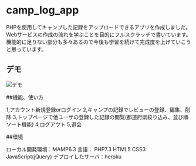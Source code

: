 # camp_log_app

PHPを使用してキャンプした記録をアップロードできるアプリを作成しました。
Webサービスの作成の流れを学ぶことを目的にフルスクラッチで書いています。
機能的に足りない部分も多々あるので今後も学習を続けて完成度を上げていこうと思っています。

## デモ
![デモ](https://raw.githubusercontent.com/tera213/camp_log_app/images/logo.png)

##機能、使い方

1,アカウント新規登録orログイン
2,キャンプの記録でレビューの登録、編集、削除
3,トップページで他ユーザの登録した記録の閲覧(都道府県絞り込み、並び順ソート機能)
4,ログアウト
5,退会

##環境

ローカル開発環境：MAMP6.3
言語：
 PHP7.3
 HTML5
 CSS3
 JavaScript(jQuery)
デプロイしたサーバ：heroku
